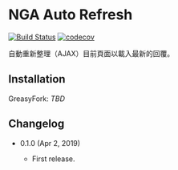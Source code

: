 NGA Auto Refresh
================

[![Build Status](https://travis-ci.com/eight04/nga-auto-refresh.svg?branch=master)](https://travis-ci.com/eight04/nga-auto-refresh)
[![codecov](https://codecov.io/gh/eight04/nga-auto-refresh/branch/master/graph/badge.svg)](https://codecov.io/gh/eight04/nga-auto-refresh)

自動重新整理（AJAX）目前頁面以載入最新的回覆。

Installation
------------

GreasyFork: *TBD*

Changelog
---------

* 0.1.0 (Apr 2, 2019)

  - First release.
